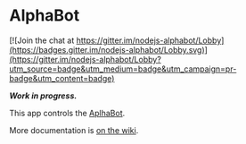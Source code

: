 AlphaBot
===

[![Join the chat at https://gitter.im/nodejs-alphabot/Lobby](https://badges.gitter.im/nodejs-alphabot/Lobby.svg)](https://gitter.im/nodejs-alphabot/Lobby?utm_source=badge&utm_medium=badge&utm_campaign=pr-badge&utm_content=badge)

***Work in progress.***

This app controls the [AplhaBot](http://www.waveshare.com/wiki/AlphaBot).

More documentation is [on the wiki](https://github.com/rakeshpai/alphabot/wiki).
